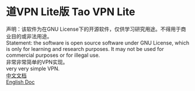 
# 道VPN Lite版   Tao VPN Lite

声明：该软件为在GNU License下的开源软件，仅供学习研究用途。不得用于商业目的或非法用途。<br>
Statement: the software is open source software under GNU License, which is only for learning and research purposes. It may not be used for commercial purposes or for illegal use.<br>
非常非常简单的VPN实现。<br>
very very simple VPN.<br>
[中文文档](https://supermax197.github.io/tao_vpn_lite_zh.html)<br>
[English Doc](https://supermax197.github.io/tao_vpn_lite_en.html)<br>

